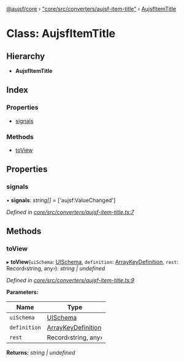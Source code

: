 [@aujsf/core](../README.md) › ["core/src/converters/aujsf-item-title"](../modules/_core_src_converters_aujsf_item_title_.md) › [AujsfItemTitle](_core_src_converters_aujsf_item_title_.aujsfitemtitle.md)

# Class: AujsfItemTitle

## Hierarchy

* **AujsfItemTitle**

## Index

### Properties

* [signals](_core_src_converters_aujsf_item_title_.aujsfitemtitle.md#signals)

### Methods

* [toView](_core_src_converters_aujsf_item_title_.aujsfitemtitle.md#toview)

## Properties

###  signals

• **signals**: *string[]* = ['aujsf:ValueChanged']

*Defined in [core/src/converters/aujsf-item-title.ts:7](https://github.com/jbockle/au-jsonschema-form/blob/05b11cf/packages/core/src/converters/aujsf-item-title.ts#L7)*

## Methods

###  toView

▸ **toView**(`uiSchema`: [UISchema](../interfaces/_core_src_models_ui_schema_.uischema.md), `definition`: [ArrayKeyDefinition](../interfaces/_core_src_models_key_definition_.arraykeydefinition.md), `rest`: Record‹string, any›): *string | undefined*

*Defined in [core/src/converters/aujsf-item-title.ts:9](https://github.com/jbockle/au-jsonschema-form/blob/05b11cf/packages/core/src/converters/aujsf-item-title.ts#L9)*

**Parameters:**

Name | Type |
------ | ------ |
`uiSchema` | [UISchema](../interfaces/_core_src_models_ui_schema_.uischema.md) |
`definition` | [ArrayKeyDefinition](../interfaces/_core_src_models_key_definition_.arraykeydefinition.md) |
`rest` | Record‹string, any› |

**Returns:** *string | undefined*
